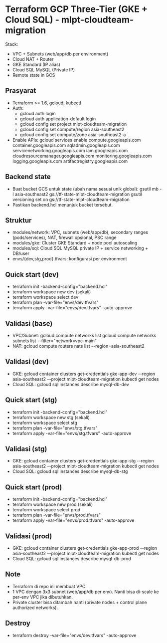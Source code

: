 # Terraform GCP Three-Tier (GKE + Cloud SQL) - mlpt-cloudteam-migration

Stack:
- VPC + Subnets (web/app/db per environment)
- Cloud NAT + Router
- GKE Standard (IP alias)
- Cloud SQL MySQL (Private IP)
- Remote state in GCS

## Prasyarat
- Terraform >= 1.6, gcloud, kubectl
- Auth:
  - gcloud auth login
  - gcloud auth application-default login
  - gcloud config set project mlpt-cloudteam-migration
  - gcloud config set compute/region asia-southeast2
  - gcloud config set compute/zone asia-southeast2-a
- Enable APIs:
  gcloud services enable compute.googleapis.com container.googleapis.com sqladmin.googleapis.com servicenetworking.googleapis.com iam.googleapis.com cloudresourcemanager.googleapis.com monitoring.googleapis.com logging.googleapis.com artifactregistry.googleapis.com

## Backend state
- Buat bucket GCS untuk state (ubah nama sesuai unik global):
  gsutil mb -l asia-southeast2 gs://tf-state-mlpt-cloudteam-migration
  gsutil versioning set on gs://tf-state-mlpt-cloudteam-migration
- Pastikan backend.hcl menunjuk bucket tersebut.

## Struktur
- modules/network: VPC, subnets (web/app/db), secondary ranges (pods/services), NAT, firewall opsional, PSC range
- modules/gke: Cluster GKE Standard + node pool autoscaling
- modules/sql: Cloud SQL MySQL private IP + service networking + DB/user
- envs/{dev,stg,prod}.tfvars: konfigurasi per environment

## Quick start (dev)
- terraform init -backend-config="backend.hcl"
- terraform workspace new dev (sekali)
- terraform workspace select dev
- terraform plan -var-file="envs/dev.tfvars"
- terraform apply -var-file="envs/dev.tfvars" -auto-approve

## Validasi (base)
- VPC/Subnet:
  gcloud compute networks list
  gcloud compute networks subnets list --filter="network=vpc-main"
- NAT:
  gcloud compute routers nats list --region=asia-southeast2

## Validasi (dev)
- GKE:
  gcloud container clusters get-credentials gke-app-dev --region asia-southeast2 --project mlpt-cloudteam-migration
  kubectl get nodes
- Cloud SQL:
  gcloud sql instances describe mysql-db-dev

## Quick start (stg)
- terraform init -backend-config="backend.hcl"
- terraform workspace new stg (sekali)
- terraform workspace select stg
- terraform plan -var-file="envs/stg.tfvars"
- terraform apply -var-file="envs/stg.tfvars" -auto-approve

## Validasi (stg)
- GKE:
  gcloud container clusters get-credentials gke-app-stg --region asia-southeast2 --project mlpt-cloudteam-migration
  kubectl get nodes
- Cloud SQL:
  gcloud sql instances describe mysql-db-stg

## Quick start (prod)
- terraform init -backend-config="backend.hcl"
- terraform workspace new prod (sekali)
- terraform workspace select prod
- terraform plan -var-file="envs/prod.tfvars"
- terraform apply -var-file="envs/prod.tfvars" -auto-approve

## Validasi (prod)
- GKE:
  gcloud container clusters get-credentials gke-app-prod --region asia-southeast2 --project mlpt-cloudteam-migration
  kubectl get nodes
- Cloud SQL:
  gcloud sql instances describe mysql-db-prod

## Note
- Terraform di repo ini membuat VPC.
- 1 VPC dengan 3x3 subnet (web/app/db per env). Nanti bisa di-scale ke per-env VPC jika dibutuhkan.
- Private cluster bisa ditambah nanti (private nodes + control plane authorized networks).

## Destroy
- terraform destroy -var-file="envs/dev.tfvars" -auto-approve